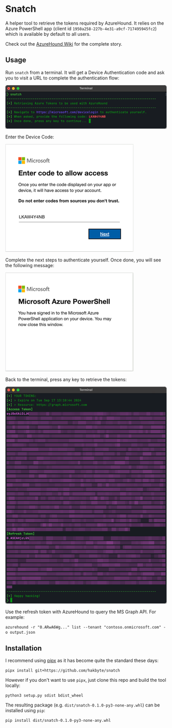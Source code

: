 # Snatch

A helper tool to retrieve the tokens required by AzureHound. It relies on the
Azure PowerShell app (client id `1950a258-227b-4e31-a9cf-717495945fc2`) which is
available by default to all users.

Check out the [AzureHound Wiki](https://bloodhound.readthedocs.io/en/latest/data-collection/azurehound.html)
for the complete story.

## Usage

Run `snatch` from a terminal. It will get a Device Authentication code and ask
you to visit a URL to complete the authentication flow:

![](.assets/snatch-01.png)

Enter the Device Code:

![](.assets/snatch-02.png)

Complete the next steps to authenticate yourself. Once done, you will see the
following message:

![](.assets/snatch-03.png)

Back to the terminal, press any key to retrieve the tokens:

![](.assets/snatch-04.png)

Use the refresh token with AzureHound to query the MS Graph API. For example:

```
azurehound -r "0.ARwA6Wg..." list --tenant "contoso.onmicrosoft.com" -o output.json
```

## Installation

I recommend using [pipx](https://github.com/pypa/pipx) as it has become quite
the standard these days:

```
pipx install git+https://github.com/hakbyte/snatch
```

However if you don't want to use `pipx`,  just clone this repo and build the
tool locally:

```
python3 setup.py sdist bdist_wheel
```

The resulting package (e.g. `dist/snatch-0.1.0-py3-none-any.whl`) can be
installed using `pip`:

```
pip install dist/snatch-0.1.0-py3-none-any.whl
```
